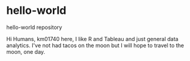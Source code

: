 # hello-world

hello-world repository

Hi Humans,
km01740 here, I like R and Tableau and just general data analytics.
I've not had tacos on the moon but I will hope to travel to the moon, one day.

